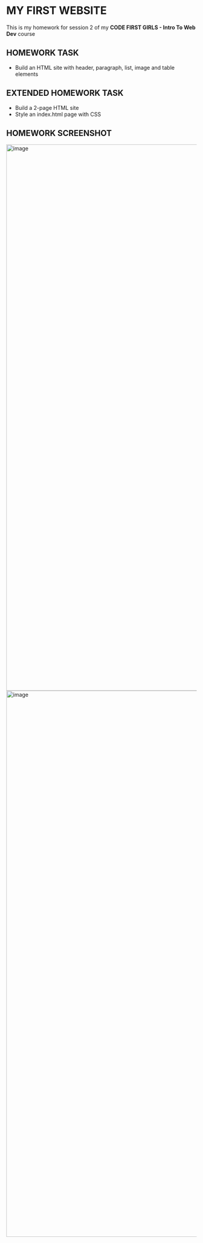 # **MY FIRST WEBSITE**

This is my homework for session 2 of my **CODE FIRST GIRLS - Intro To Web Dev** course

## HOMEWORK TASK

- Build an HTML site with header, paragraph, list, image and table elements

## EXTENDED HOMEWORK TASK

- Build a 2-page HTML site
- Style an index.html page with CSS

## HOMEWORK SCREENSHOT

<img width="1440" alt="image" src="https://user-images.githubusercontent.com/107806810/210271307-11efa392-fa51-477f-83c8-b03df4504dd3.png">

<img width="1440" alt="image" src="https://user-images.githubusercontent.com/107806810/210271749-ae26e6cf-cda6-4035-b55a-1f8368dda53b.png">
